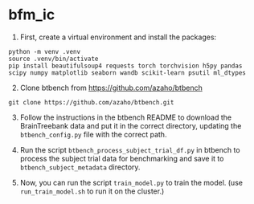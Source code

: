 # bfm_ic

1. First, create a virtual environment and install the packages:
```
python -m venv .venv
source .venv/bin/activate
pip install beautifulsoup4 requests torch torchvision h5py pandas scipy numpy matplotlib seaborn wandb scikit-learn psutil ml_dtypes
```

2. Clone btbench from https://github.com/azaho/btbench
```
git clone https://github.com/azaho/btbench.git
```

3. Follow the instructions in the btbench README to download the BrainTreebank data and put it in the correct directory, updating the `btbench_config.py` file with the correct path.

4. Run the script `btbench_process_subject_trial_df.py` in btbench to process the subject trial data for benchmarking and save it to `btbench_subject_metadata` directory.

5. Now, you can run the script `train_model.py` to train the model. (use `run_train_model.sh` to run it on the cluster.)